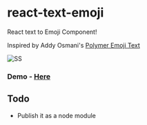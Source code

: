 # react-text-emoji
React text to Emoji Component!

Inspired by Addy Osmani's [Polymer Emoji Text](https://github.com/addyosmani/emoji-text/)

![SS](http://s15.postimg.org/jfnfs38uj/ezgif_com_gif_maker.gif)


### Demo - [Here](https://mayankchd.github.io/react-text-emoji)

## Todo

* Publish it as a node module



